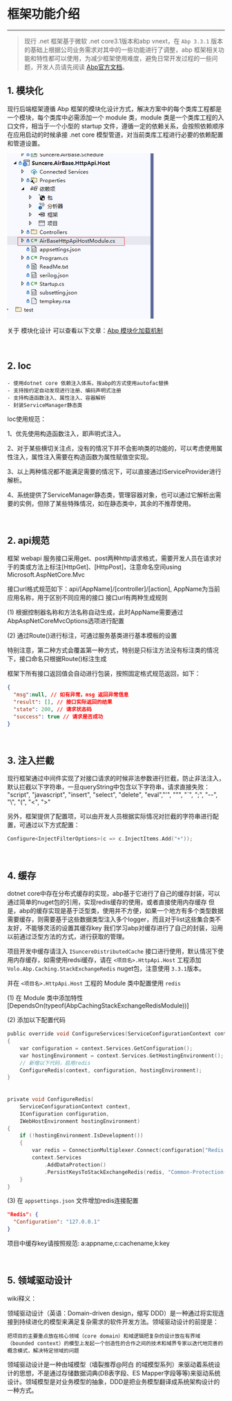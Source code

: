 # 框架功能介绍

---

> 现行 .net 框架基于微软 .net core3.1版本和abp vnext，在 `Abp 3.3.1` 版本的基础上根据公司业务需求对其中的一些功能进行了调整，abp 框架相关功能和特性都可以使用，为减少框架使用难度，避免日常开发过程的一些问题，开发人员请先阅读 [Abp官方文档](https://docs.abp.io/zh-Hans/abp/3.1/Getting-Started-AspNetCore-Application)。

## 1. 模块化

现行后端框架遵循 Abp 框架的模块化设计方式，解决方案中的每个类库工程都是一个模块，每个类库中必需添加一个 module 类，module 类是一个类库工程的入口文件，相当于一个小型的 startup 文件，遵循一定的依赖关系，会按照依赖顺序在应用启动的时候承接 .net core 模型管道，对当前类库工程进行必要的依赖配置和管道设置。

![alt](../../../assets/img/framework/dotnet/module.png)

关于 模块化设计 可以查看以下文章：[Abp 模块化加载机制](https://blog.csdn.net/weixin_37648525/article/details/114766485?spm=1001.2014.3001.5501)

&nbsp;

## 2. Ioc

    - 使用dotnet core 依赖注入体系，按abp的方式使用autofac替换
    - 支持按约定自动发现进行注册、编码声明式注册
    - 支持构造函数注入、属性注入、容器解析
    - 封装ServiceManager静态类

Ioc使用规范：

1、优先使用构造函数注入，即声明式注入。

2、对于某些横切关注点，没有的情况下并不会影响类的功能的，可以考虑使用属性注入，属性注入需要在构造函数为属性赋值空实现。

3、以上两种情况都不能满足需要的情况下，可以直接通过IServiceProvider进行解析。

4、系统提供了ServiceManager静态类，管理容器对象，也可以通过它解析出需要的实例，但除了某些特殊情况，如在静态类中，其余的不推荐使用。

&nbsp;

## 2. api规范

框架 webapi 服务接口采用get、post两种http请求格式，需要开发人员在请求对于的类或方法上标注[HttpGet]、[HttpPost]，注意命名空间using Microsoft.AspNetCore.Mvc

接口url格式规范如下：api/[AppName]/[controller]/[action], AppName为当前应用名称，用于区别不同应用的接口
接口url有两种生成规则

 (1) 根据控制器名称和方法名称自动生成，此时AppName需要通过AbpAspNetCoreMvcOptions选项进行配置

 (2) 通过Route()进行标注，可通过服务基类进行基本模板的设置

特别注意，第二种方式会覆盖第一种方式，特别是只标注方法没有标注类的情况下，接口命名只根据Route()标注生成

框架下所有接口返回值会自动进行包装，按照固定格式规范返回，如下：

```json
{
  "msg":null, // 如有异常，msg 返回异常信息
  "result": [], // 接口实际返回的结果
  "state": 200, // 请求状态码
  "success": true // 请求是否成功
}
```

&nbsp;

## 3. 注入拦截

现行框架通过中间件实现了对接口请求的时候非法参数进行拦截，防止非法注入，默认拦截以下字符串，一旦queryString中包含以下字符串，请求直接失败：
"script", "javascript", "insert", "select", "delete", "eval","'", "\"", "`", ";", "--", "\\", "(", "<", ">"

另外，框架提供了配置项，可以由开发人员根据实际情况对拦截的字符串进行配置，可通过以下方式配置：

```C
Configure<InjectFilterOptions>(c => c.InjectItems.Add("+"));
```
&nbsp;

## 4. 缓存

dotnet core中存在分布式缓存的实现，abp基于它进行了自己的缓存封装，可以通过简单的nuget包的引用，实现redis缓存的使用，或者直接使用内存缓存
但是，abp的缓存实现是基于泛型类，使用并不方便，如果一个地方有多个类型数据需要缓存，则需要基于这些数据类型注入多个logger，而且对于list这些集合类不友好，不能够灵活的设置其缓存key
我们学习abp对缓存进行了自己的封装，沿用以前通过泛型方法的方式，进行获取的管理。

项目开发中缓存请注入 `ISuncereDistributedCache` 接口进行使用，默认情况下使用内存缓存，如需使用redsi缓存，请在 `<项目名>.HttpApi.Host` 工程添加 `Volo.Abp.Caching.StackExchangeRedis` nuget包，注意使用 `3.3.1`版本。

并在 `<项目名>.HttpApi.Host` 工程的 Module 类中配置使用 `redis`

(1) 在 Module 类中添加特性 [DependsOn(typeof(AbpCachingStackExchangeRedisModule))]

(2) 添加以下配置代码

```C
public override void ConfigureServices(ServiceConfigurationContext context)
{
    var configuration = context.Services.GetConfiguration();
    var hostingEnvironment = context.Services.GetHostingEnvironment();
    // 新增以下代码，启用redis
    ConfigureRedis(context, configuration, hostingEnvironment);
}


private void ConfigureRedis(
    ServiceConfigurationContext context,
    IConfiguration configuration,
    IWebHostEnvironment hostingEnvironment)
{
    if (!hostingEnvironment.IsDevelopment())
    {
        var redis = ConnectionMultiplexer.Connect(configuration["Redis:Configuration"]);
        context.Services
            .AddDataProtection()
            .PersistKeysToStackExchangeRedis(redis, "Common-Protection-Keys");
    }
}
```

(3) 在 `appsettings.json` 文件增加redis连接配置

```json
"Redis": {
  "Configuration": "127.0.0.1"
}
```

项目中缓存key请按照规范: a:appname,c:cachename,k:key

&nbsp;

## 5. 领域驱动设计


wiki释义：

领域驱动设计（英语：Domain-driven design，缩写 DDD）是一种通过将实现连接到持续进化的模型来满足复杂需求的软件开发方法。领域驱动设计的前提是：

    把项目的主要重点放在核心领域（core domain）和域逻辑把复杂的设计放在有界域（bounded context）的模型上发起一个创造性的合作之间的技术和域界专家以迭代地完善的概念模式，解决特定领域的问题

领域驱动设计是一种由域模型（墙裂推荐@阿白 的域模型系列）来驱动着系统设计的思想，不是通过存储数据词典(DB表字段、ES Mapper字段等等)来驱动系统设计。领域模型是对业务模型的抽象，DDD是把业务模型翻译成系统架构设计的一种方式。